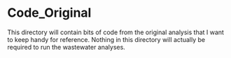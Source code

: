 # Code_Original

This directory will contain bits of code from the original analysis that I want to keep handy for reference.
Nothing in this directory will actually be required to run the wastewater analyses.
